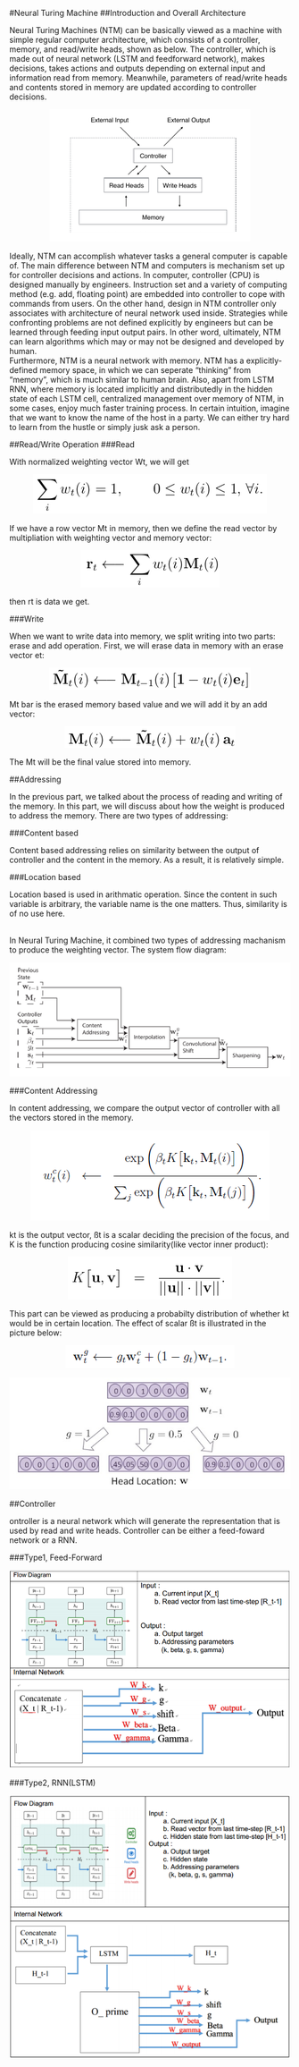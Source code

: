 #Neural Turing Machine
##Introduction and Overall Architecture
<p>
Neural Turing Machines (NTM) can be basically viewed as a machine with simple regular computer architecture, which consists of a controller, memory, and read/write heads, shown as below. The controller, which is made out of neural network (LSTM and feedforward network), makes decisions, takes actions and outputs depending on external input and information read from memory. Meanwhile, parameters of read/write heads and contents stored in memory are updated according to controller decisions.
</p>
<p align="center">
  <img src="img/neuralturing.png">
</p>
<p>
Ideally, NTM can accomplish whatever tasks a general computer is capable of. The main difference between NTM and computers is mechanism set up for controller decisions and actions. In computer, controller (CPU) is designed manually by engineers. Instruction set and a variety of computing method (e.g. add, floating point) are embedded into controller to cope with commands from users. On the other hand, design in NTM controller only associates with architecture of neural network used inside. Strategies while confronting problems are not defined explicitly by engineers but can be learned through feeding input output pairs. In other word, ultimately, NTM can learn algorithms which may or may not be designed and developed by human.<br>
Furthermore, NTM is a neural network with memory. NTM has a explicitly-defined memory space, in which we can seperate “thinking” from “memory”, which is much similar to human brain. Also, apart from LSTM RNN, where memory is located implicitly and distributedly in the hidden state of each LSTM cell, centralized management over memory of NTM, in some cases, enjoy much faster training process. In certain intuition, imagine that we want to know the name of the host in a party. We can either try hard to learn from the hustle or simply jusk ask a person. 
</p>
##Read/Write Operation
###Read
<p>With normalized weighting vector Wt, we will get</p>
<p align="center">
<img src="img/normalized_weight_vector.png">
</p>
<p>If we have a row vector Mt in memory, then we define the read vector by multipliation with weighting vector and memory vector:
</p>
<p align="center"><img src="img/read_vector.png"></p>
<p>then rt is data we get.</p>

###Write
<p>
When we want to write data into memory, we split writing into two parts: erase and add operation. First, we will erase data in memory with an erase vector et:
</p>
<p align="center"><img src="img/erase_vector.png"></p>
<p>
Mt bar is the erased memory based value and we will add it by an add vector:
</p>
<p align="center"><img src="img/add_vector.png"></p>
<p>
The Mt will be the final value stored into memory.
</p>
##Addressing
<p>
In the previous part, we talked about the process of reading and writing of the memory. In this part, we will discuss about 
how the weight is produced to address the memory. There are two types of addressing: 
</p>
###Content based
<p>
Content based addressing relies on similarity between the output of controller and the content in the memory. As a result, it is relatively simple. 
</p>
###Location based
<p>
Location based is used in arithmatic operation. Since the content in such variable is arbitrary, the variable name is the one 
matters. Thus, similarity is of no use here.<br><br>
</p>
<p>
In Neural Turing Machine, it combined two types of addressing machanism to produce the weighting vector. The system flow diagram:
</p>
<p align="center"><img src="img/Flow_diagram.png"></p>
###Content Addressing
<p>In content addressing, we compare the output vector of controller with all the vectors stored in the memory.</p>
<p align="center"><img src="img/similarity_comparison.png"></p>
<p>kt is the output vector, ßt is a scalar deciding the precision of the focus, and K is the function producing cosine
similarity(like vector inner product):
</p>
<p align="center"><img src="img/cosine.png"></p>
<p>
This part can be viewed as producing a probabilty distribution of whether kt would be in certain location.  The effect
of scalar ßt is illustrated in the picture below:
</p>
<p align="center"><img src="img/gate_interpolation.png"></p>
<p align="center"><img src="img/interpo.png"></p>
##Controller
<p>
ontroller is a neural network which will generate the representation that is used by read and write heads. Controller can be either a feed-foward network or a RNN.
</p>
###Type1, Feed-Forward
<p align="center"><img src="img/flow1.png"></p>
###Type2, RNN(LSTM)
<p align="center"><img src="img/flow2.png"></p>
